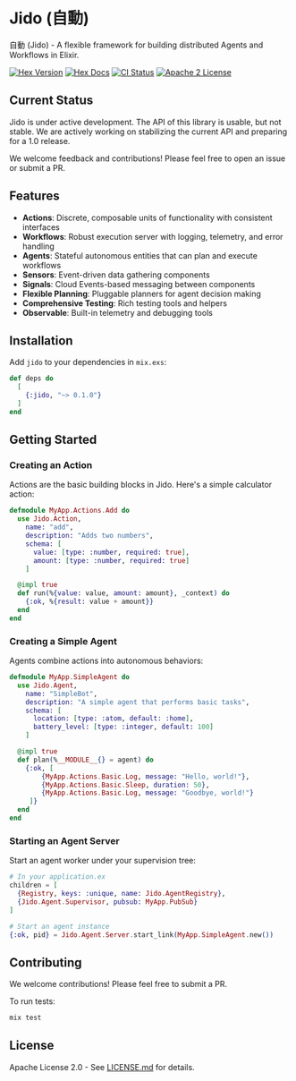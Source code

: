 # Jido (自動)

自動 (Jido) - A flexible framework for building distributed Agents and Workflows in Elixir.

[![Hex Version](https://img.shields.io/hexpm/v/jido.svg)](https://hex.pm/packages/jido)
[![Hex Docs](http://img.shields.io/badge/hex.pm-docs-green.svg?style=flat)](https://hexdocs.pm/jido)
[![CI Status](https://github.com/agentjido/jido/workflows/ci/badge.svg)](https://github.com/agentjido/jido/actions)
[![Apache 2 License](https://img.shields.io/hexpm/l/jido)](https://opensource.org/licenses/Apache-2.0)

## Current Status

Jido is under active development. The API of this library is usable, but not stable. We are actively working on stabilizing the current API and preparing for a 1.0 release.

We welcome feedback and contributions! Please feel free to open an issue or submit a PR.

## Features

- **Actions**: Discrete, composable units of functionality with consistent interfaces
- **Workflows**: Robust execution server with logging, telemetry, and error handling
- **Agents**: Stateful autonomous entities that can plan and execute workflows
- **Sensors**: Event-driven data gathering components
- **Signals**: Cloud Events-based messaging between components
- **Flexible Planning**: Pluggable planners for agent decision making
- **Comprehensive Testing**: Rich testing tools and helpers
- **Observable**: Built-in telemetry and debugging tools

## Installation

Add `jido` to your dependencies in `mix.exs`:

```elixir
def deps do
  [
    {:jido, "~> 0.1.0"}
  ]
end
```

## Getting Started

### Creating an Action

Actions are the basic building blocks in Jido. Here's a simple calculator action:

```elixir
defmodule MyApp.Actions.Add do
  use Jido.Action,
    name: "add",
    description: "Adds two numbers",
    schema: [
      value: [type: :number, required: true],
      amount: [type: :number, required: true]
    ]

  @impl true 
  def run(%{value: value, amount: amount}, _context) do
    {:ok, %{result: value + amount}}
  end
end
```

### Creating a Simple Agent

Agents combine actions into autonomous behaviors:

```elixir
defmodule MyApp.SimpleAgent do
  use Jido.Agent,
    name: "SimpleBot",
    description: "A simple agent that performs basic tasks",
    schema: [
      location: [type: :atom, default: :home],
      battery_level: [type: :integer, default: 100]
    ]

  @impl true
  def plan(%__MODULE__{} = agent) do
    {:ok, [
        {MyApp.Actions.Basic.Log, message: "Hello, world!"},
        {MyApp.Actions.Basic.Sleep, duration: 50},
        {MyApp.Actions.Basic.Log, message: "Goodbye, world!"}
     ]}
  end
end
```

### Starting an Agent Server

Start an agent worker under your supervision tree:

```elixir
# In your application.ex
children = [
  {Registry, keys: :unique, name: Jido.AgentRegistry},
  {Jido.Agent.Supervisor, pubsub: MyApp.PubSub}
]

# Start an agent instance
{:ok, pid} = Jido.Agent.Server.start_link(MyApp.SimpleAgent.new())
```

## Contributing

We welcome contributions! Please feel free to submit a PR.

To run tests:

```bash
mix test
```

## License

Apache License 2.0 - See [LICENSE.md](LICENSE.md) for details.